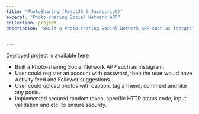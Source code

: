 ```yaml
---
title: "PhotoSharing (ReactJS & Javascript)"
excerpt: "Photo-sharing Social Network APP"
collection: project
description: "Built a Photo-sharing Social Network APP such as instgram, you could follow friends, post photos as well as like and comment a post"


---
```

Deployed project is available [<u>here</u>](https://photosharingproject.herokuapp.com/)
* Built a Photo-sharing Social Network APP such as instagram.
* User could register an account with password, then the user would have Activity feed and Follower suggestions.
* User could upload photos with caption, tag a friend, comment and like any posts.
* Implemented secured random token, specific HTTP status code, input validation and etc. to ensure security.